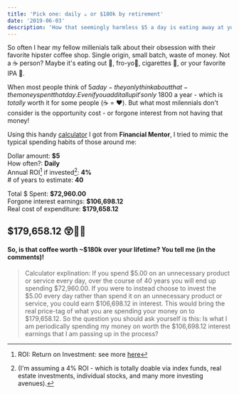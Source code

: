 ```yaml
---
title: 'Pick one: daily ☕ or $180k by retirement'
date: '2019-06-03'
description: 'How that seemingly harmless $5 a day is eating away at your potential gains'
---
```


So often I hear my fellow millenials talk about their obsession with their favorite hipster coffee shop. Single origin, small batch, waste of money. Not a ☕ person? Maybe it's eating out 🥘, fro-yo🍦, cigarettes 🚬, or your favorite IPA 🍺.

When most people think of $5 a day - they only think about that - the money spent that day. Even if you add it all up it's only ~$1800 a year - which is _totally_ worth it for some people (☕ = ❤️). But what most milennials don't consider is the opportunity cost - or forgone interest from not having that money!

Using this handy [calculator](https://financialmentor.com/calculator/latte-factor-calculator) I got from **Financial Mentor**, I tried to mimic the typical spending habits of those around me:

Dollar amount: **\$5**  
How often?: **Daily**  
Annual ROI[^1] if invested[^2]: **4%**  
\# of years to estimate: **40**

Total \$ Spent: **\$72,960.00**  
Forgone interest earnings: **\$106,698.12**  
Real cost of expenditure: **\$179,658.12**

## **\$179,658.12** 😲🤯🤑

#### So, is that coffee worth ~\$180k over your lifetime? You tell me (in the comments)!

> Calculator explination: If you spend $5.00 on an unnecessary product or service every day, over the course of 40 years you will end up spending $72,960.00. If you were to instead choose to invest the $5.00 every day rather than spend it on an unnecessary product or service, you could earn $106,698.12 in interest. This would bring the real price-tag of what you are spending your money on to $179,658.12. So the question you should ask yourself is this: Is what I am periodically spending my money on worth the $106,698.12 interest earnings that I am passing up in the process?

[^1]: ROI: Return on Investment: see more [here](https://www.investopedia.com/terms/r/returnoninvestment.asp)
[^2]: (I'm assuming a 4% ROI - which is totally doable via index funds, real estate investments, individual stocks, and many more investing avenues).

